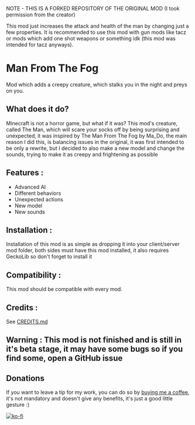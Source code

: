 
NOTE - THIS IS A FORKED REPOSITORY OF THE ORIGINAL MOD (I took permission from the creator)

This mod just increases the attack and health of the man by changing just a few properties. It is recommended to use this
mod with gun mods like tacz or mods which add one shot weapons or something idk (this mod was intended for tacz anyways).











# Man From The Fog
Mod which adds a creepy creature, which stalks you in the night and preys on you.
## What does it do?
Minecraft is not a horror game, but what if it was? This mod's creature, called The Man, which will scare your socks off by being surprising and unexpected, it was inspired by The Man From The Fog by Ma_Do, the main reason I did this, is balancing issues in the original, it was first intended to be only a rewrite, but I decided to also make a new model and change the sounds, trying to make it as creepy and frightening as possible

## Features :
- Advanced AI
- Different behaviors
- Unexpected actions
- New model
- New sounds

## Installation :
Installation of this mod is as simple as dropping it into your client/server mod folder, both sides must have this mod installed, it also requires GeckoLib so don't forget to install it

## Compatibility :
This mod should be compatible with every mod.

## Credits : 
See [CREDITS.md](./CREDITS.md)

## Warning : This mod is not finished and is still in it's beta stage, it may have some bugs so if you find some, open a GitHub issue

## Donations
If you want to leave a tip for my work, you can do so by [buying me a coffee](https://ko-fi.com/zenold), it's not mandatory and doesn't give any benefits, it's just a good little gesture :)

[![ko-fi](https://ko-fi.com/img/githubbutton_sm.svg)](https://ko-fi.com/P5P0Z1ZER)
